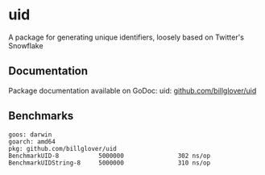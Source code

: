 # uid

A package for generating unique identifiers, loosely based on Twitter's Snowflake

## Documentation

Package documentation available on GoDoc: uid: [github.com/billglover/uid](https://godoc.org/github.com/billglover/uid)

## Benchmarks

```plain
goos: darwin
goarch: amd64
pkg: github.com/billglover/uid
BenchmarkUID-8           5000000               302 ns/op
BenchmarkUIDString-8     5000000               310 ns/op
```

